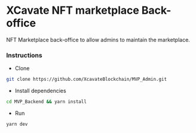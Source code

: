 # XCavate NFT marketplace Back-office

NFT Marketplace back-office to allow admins to maintain the marketplace.

### Instructions

-   Clone

```sh
git clone https://github.com/XcavateBlockchain/MVP_Admin.git
```

-   Install dependencies

```sh
cd MVP_Backend && yarn install
```

-   Run

```sh
yarn dev
```
